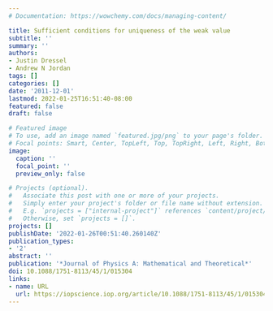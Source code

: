 ```yaml
---
# Documentation: https://wowchemy.com/docs/managing-content/

title: Sufficient conditions for uniqueness of the weak value
subtitle: ''
summary: ''
authors:
- Justin Dressel
- Andrew N Jordan
tags: []
categories: []
date: '2011-12-01'
lastmod: 2022-01-25T16:51:40-08:00
featured: false
draft: false

# Featured image
# To use, add an image named `featured.jpg/png` to your page's folder.
# Focal points: Smart, Center, TopLeft, Top, TopRight, Left, Right, BottomLeft, Bottom, BottomRight.
image:
  caption: ''
  focal_point: ''
  preview_only: false

# Projects (optional).
#   Associate this post with one or more of your projects.
#   Simply enter your project's folder or file name without extension.
#   E.g. `projects = ["internal-project"]` references `content/project/deep-learning/index.md`.
#   Otherwise, set `projects = []`.
projects: []
publishDate: '2022-01-26T00:51:40.260140Z'
publication_types:
- '2'
abstract: ''
publication: '*Journal of Physics A: Mathematical and Theoretical*'
doi: 10.1088/1751-8113/45/1/015304
links:
- name: URL
  url: https://iopscience.iop.org/article/10.1088/1751-8113/45/1/015304/meta
---
```

